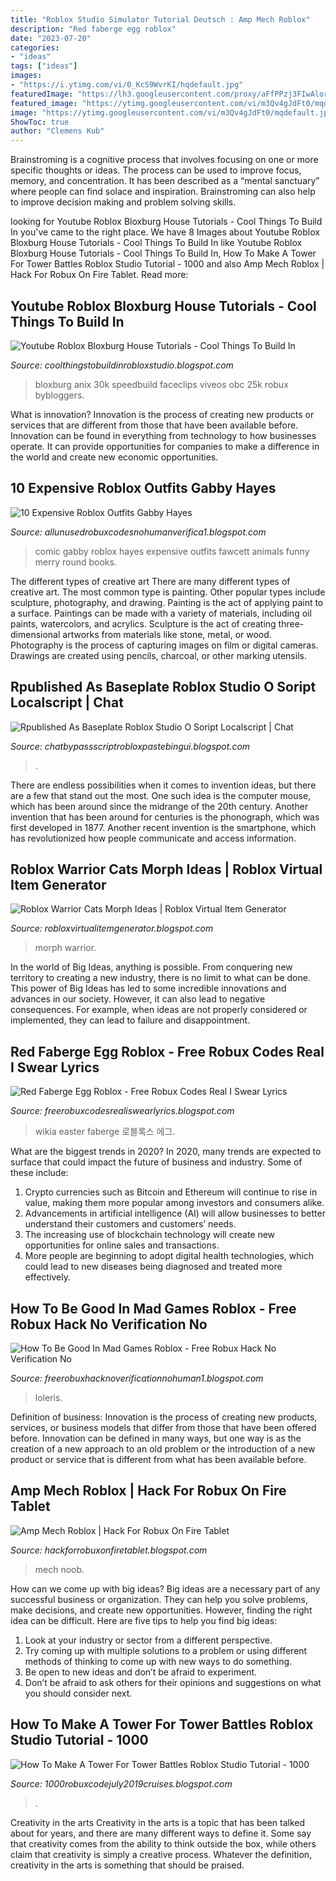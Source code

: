 ```yaml
---
title: "Roblox Studio Simulator Tutorial Deutsch : Amp Mech Roblox"
description: "Red faberge egg roblox"
date: "2023-07-20"
categories:
- "ideas"
tags: ["ideas"]
images:
- "https://i.ytimg.com/vi/0_KcS9WvrKI/hqdefault.jpg"
featuredImage: "https://lh3.googleusercontent.com/proxy/aFfPPzj3FIwAlorB9g0rxle34sjp-RgWgNTaF7AL4kCix4riHYzLu4Lt_pNf2lFtVHhRMXKlj2XJS1WJuTy-X1e6IHzoaY6e3aXpaypFSGSAkt_voEyAlWc09y_tGo9IAxljcBz-uQi8MWQ9vg=w1200-h630-p-k-no-nu"
featured_image: "https://ytimg.googleusercontent.com/vi/m3Qv4gJdFt0/mqdefault.jpg"
image: "https://ytimg.googleusercontent.com/vi/m3Qv4gJdFt0/mqdefault.jpg"
ShowToc: true
author: "Clemens Kub"
---
```



Brainstroming is a cognitive process that involves focusing on one or more specific thoughts or ideas. The process can be used to improve focus, memory, and concentration. It has been described as a “mental sanctuary” where people can find solace and inspiration. Brainstroming can also help to improve decision making and problem solving skills.

	

		
looking for Youtube Roblox Bloxburg House Tutorials - Cool Things To Build In you've came to the right place. We have 8 Images about Youtube Roblox Bloxburg House Tutorials - Cool Things To Build In like Youtube Roblox Bloxburg House Tutorials - Cool Things To Build In, How To Make A Tower For Tower Battles Roblox Studio Tutorial - 1000 and also Amp Mech Roblox | Hack For Robux On Fire Tablet. Read more:
		
    
## Youtube Roblox Bloxburg House Tutorials - Cool Things To Build In

<img loading=lazy src="https://i.ytimg.com/vi/gbpsVWgeQHM/maxresdefault.jpg" onerror="this.onerror=null;this.src='https://tse1.mm.bing.net/th?id=OIP.2obEBdKV3kJIYi8mmYotSgHaEK&amp;pid=15.1';" alt="Youtube Roblox Bloxburg House Tutorials - Cool Things To Build In">

_Source: coolthingstobuildinrobloxstudio.blogspot.com_

>bloxburg anix 30k speedbuild faceclips viveos obc 25k robux bybloggers. 

	

What is innovation?
Innovation is the process of creating new products or services that are different from those that have been available before. Innovation can be found in everything from technology to how businesses operate. It can provide opportunities for companies to make a difference in the world and create new economic opportunities.

    
## 10 Expensive Roblox Outfits Gabby Hayes

<img loading=lazy src="https://d1466nnw0ex81e.cloudfront.net/n_iv/600/807257.jpg" onerror="this.onerror=null;this.src='https://tse2.mm.bing.net/th?id=OIP.u0N49heXNhaybLtK1jGc-QHaKd&amp;pid=15.1';" alt="10 Expensive Roblox Outfits Gabby Hayes">

_Source: allunusedrobuxcodesnohumanverifica1.blogspot.com_

>comic gabby roblox hayes expensive outfits fawcett animals funny merry round books. 

	

The different types of creative art
There are many different types of creative art. The most common type is painting. Other popular types include sculpture, photography, and drawing.
Painting is the act of applying paint to a surface. Paintings can be made with a variety of materials, including oil paints, watercolors, and acrylics. Sculpture is the act of creating three-dimensional artworks from materials like stone, metal, or wood. Photography is the process of capturing images on film or digital cameras. Drawings are created using pencils, charcoal, or other marking utensils.

    
## Rpublished As Baseplate Roblox Studio O Soript Localscript | Chat

<img loading=lazy src="https://lh5.googleusercontent.com/proxy/uPun7hrbnFgVn5SgzTlz3yKCrmt7xjXfzkFyi64GchvhIdDubZAD6r5WM7knCLrf6AaOLCrxSsXSzuCjdsbayb6IybE3W_oMCcic07Q15CV57NPFsh91UBq8Ax1-b7A=w1200-h630-p-k-no-nu" onerror="this.onerror=null;this.src='https://tse4.mm.bing.net/th?id=OIP.dnUv1umFtBMo4n3FTIdNGAHaEj&amp;pid=15.1';" alt="Rpublished As Baseplate Roblox Studio O Soript Localscript | Chat">

_Source: chatbypassscriptrobloxpastebingui.blogspot.com_

>. 

	

There are endless possibilities when it comes to invention ideas, but there are a few that stand out the most. One such idea is the computer mouse, which has been around since the midrange of the 20th century. Another invention that has been around for centuries is the phonograph, which was first developed in 1877. Another recent invention is the smartphone, which has revolutionized how people communicate and access information.

    
## Roblox Warrior Cats Morph Ideas | Roblox Virtual Item Generator

<img loading=lazy src="https://i.ytimg.com/vi/0_KcS9WvrKI/hqdefault.jpg" onerror="this.onerror=null;this.src='https://tse1.mm.bing.net/th?id=OIP.jmeLuPHK9piQ69dOFnsQjQHaFj&amp;pid=15.1';" alt="Roblox Warrior Cats Morph Ideas | Roblox Virtual Item Generator">

_Source: robloxvirtualitemgenerator.blogspot.com_

>morph warrior. 

	

In the world of Big Ideas, anything is possible. From conquering new territory to creating a new industry, there is no limit to what can be done. This power of Big Ideas has led to some incredible innovations and advances in our society. However, it can also lead to negative consequences. For example, when ideas are not properly considered or implemented, they can lead to failure and disappointment.

    
## Red Faberge Egg Roblox - Free Robux Codes Real I Swear Lyrics

<img loading=lazy src="https://vignette.wikia.nocookie.net/roblox-egg-hunt/images/7/77/EasiestEgg.png/revision/latest?cb=20181219232004" onerror="this.onerror=null;this.src='https://tse2.mm.bing.net/th?id=OIP.LxXdsELVzLQ4fo1eDopMQwAAAA&amp;pid=15.1';" alt="Red Faberge Egg Roblox - Free Robux Codes Real I Swear Lyrics">

_Source: freerobuxcodesrealiswearlyrics.blogspot.com_

>wikia easter faberge 로블록스 에그. 

	

What are the biggest trends in 2020?
In 2020, many trends are expected to surface that could impact the future of business and industry. Some of these include:
1. Crypto currencies such as Bitcoin and Ethereum will continue to rise in value, making them more popular among investors and consumers alike.
2. Advancements in artificial intelligence (AI) will allow businesses to better understand their customers and customers’ needs.
3. The increasing use of blockchain technology will create new opportunities for online sales and transactions. 
4. More people are beginning to adopt digital health technologies, which could lead to new diseases being diagnosed and treated more effectively.

    
## How To Be Good In Mad Games Roblox - Free Robux Hack No Verification No

<img loading=lazy src="https://pbs.twimg.com/media/CIckwcQUwAEXuT0.png" onerror="this.onerror=null;this.src='https://tse1.mm.bing.net/th?id=OIP.BpScq_eGp7yuvdKMmKGfLAHaD2&amp;pid=15.1';" alt="How To Be Good In Mad Games Roblox - Free Robux Hack No Verification No">

_Source: freerobuxhacknoverificationnohuman1.blogspot.com_

>loleris. 

	

Definition of business:
Innovation is the process of creating new products, services, or business models that differ from those that have been offered before. Innovation can be defined in many ways, but one way is as the creation of a new approach to an old problem or the introduction of a new product or service that is different from what has been available before.

    
## Amp Mech Roblox | Hack For Robux On Fire Tablet

<img loading=lazy src="https://lh3.googleusercontent.com/proxy/aFfPPzj3FIwAlorB9g0rxle34sjp-RgWgNTaF7AL4kCix4riHYzLu4Lt_pNf2lFtVHhRMXKlj2XJS1WJuTy-X1e6IHzoaY6e3aXpaypFSGSAkt_voEyAlWc09y_tGo9IAxljcBz-uQi8MWQ9vg=w1200-h630-p-k-no-nu" onerror="this.onerror=null;this.src='https://tse4.mm.bing.net/th?id=OIP.zCXeVcEi2ETLt7v3W9-0wQAAAA&amp;pid=15.1';" alt="Amp Mech Roblox | Hack For Robux On Fire Tablet">

_Source: hackforrobuxonfiretablet.blogspot.com_

>mech noob. 

	

How can we come up with big ideas?
Big ideas are a necessary part of any successful business or organization. They can help you solve problems, make decisions, and create new opportunities. However, finding the right idea can be difficult. Here are five tips to help you find big ideas:
1. Look at your industry or sector from a different perspective.
2. Try coming up with multiple solutions to a problem or using different methods of thinking to come up with new ways to do something.
3. Be open to new ideas and don’t be afraid to experiment.
4. Don’t be afraid to ask others for their opinions and suggestions on what you should consider next.

    
## How To Make A Tower For Tower Battles Roblox Studio Tutorial - 1000

<img loading=lazy src="https://ytimg.googleusercontent.com/vi/m3Qv4gJdFt0/mqdefault.jpg" onerror="this.onerror=null;this.src='https://tse1.mm.bing.net/th?id=OIP.cj77TQIArLsC_xOq0arLQQAAAA&amp;pid=15.1';" alt="How To Make A Tower For Tower Battles Roblox Studio Tutorial - 1000">

_Source: 1000robuxcodejuly2019cruises.blogspot.com_

>. 

	

Creativity in the arts
Creativity in the arts is a topic that has been talked about for years, and there are many different ways to define it. Some say that creativity comes from the ability to think outside the box, while others claim that creativity is simply a creative process. Whatever the definition, creativity in the arts is something that should be praised.


